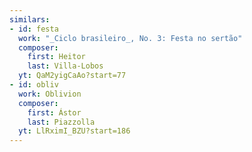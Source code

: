 ```yaml
---
similars:
- id: festa
  work: "_Ciclo brasileiro_, No. 3: Festa no sertão"
  composer:
  	first: Heitor
  	last: Villa-Lobos
  yt: QaM2yigCaAo?start=77
- id: obliv
  work: Oblivion
  composer:
  	first: Ástor
  	last: Piazzolla
  yt: LlRximI_BZU?start=186
---
```

